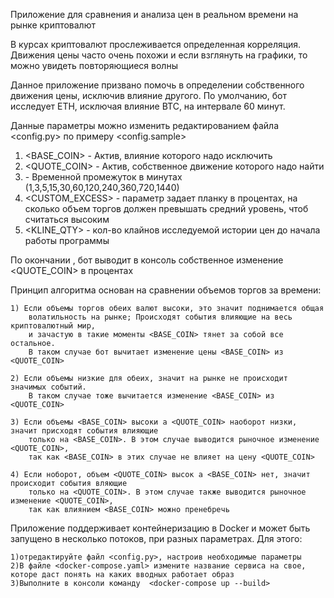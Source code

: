 Приложение для сравнения и анализа цен в реальном времени на рынке криптовалют

В курсах криптовалют прослеживается определенная корреляция. 
Движения цены часто очень похожи и если взглянуть на графики, 
то можно увидеть повторяющиеся волны

Данное приложение призвано помочь в определении собственного движения цены, 
исключив влияние другого. По умолчанию, бот исследует ETH, исключая влияние BTC, 
на интервале 60 минут. 


Данные параметры можно изменить 
редактированием файла <config.py> по примеру <config.sample>

1) <BASE_COIN> - Актив, влияние которого надо исключить
2) <QUOTE_COIN> - Актив, собственное движение которого надо найти
3) <INTERVAL> - Временной промежуток в минутах (1,3,5,15,30,60,120,240,360,720,1440)
4) <CUSTOM_EXCESS> - параметр задает планку в процентах, на сколько 
   объем торгов должен превышать средний уровень, чтоб считаться высоким
5) <KLINE_QTY> - кол-во клайнов исследуемой истории цен до 
          начала работы программы


По окончании <INTERVAL>, бот выводит в консоль собственное изменение <QUOTE_COIN> в процентах


Принцип алгоритма основан на сравнении объемов торгов за <INTERVAL> времени:

    1) Если объемы торгов обеих валют высоки, это значит поднимается общая 
        волатильность на рынке; Происходят события влияющие на весь криптовалютный мир, 
        и зачастую в такие моменты <BASE_COIN> тянет за собой все остальное.
        В таком случае бот вычитает изменение цены <BASE_COIN> из <QUOTE_COIN>
        
    2) Если объемы низкие для обеих, значит на рынке не происходит значимых событий.
        В таком случае тоже вычитается изменение <BASE_COIN> из <QUOTE_COIN>
        
    3) Если объемы <BASE_COIN> высоки а <QUOTE_COIN> наоборот низки, значит присходят события влияющие 
        только на <BASE_COIN>. В этом случае выводится рыночное изменение <QUOTE_COIN>, 
        так как <BASE_COIN> в этих случае не влияет на цену <QUOTE_COIN>

    4) Если ноборот, объем <QUOTE_COIN> высок а <BASE_COIN> нет, значит происходит события вляющие 
        только на <QUOTE_COIN>. В этом случае также выводится рыночное изменение <QUOTE_COIN>, 
        так как влиянием <BASE_COIN> можно пренебречь


Приложение поддерживает контейнеризацию в Docker
и может быть запущено в несколько потоков, при разных параметрах.
Для этого:

    1)отредактируйте файл <config.ру>, настроив необходимые параметры
    2)В файле <docker-compose.yaml> измените название сервиса на свое, которе даст понять на каких вводных работает образ
    3)Выполните в консоли команду  <docker-compose up --build>

